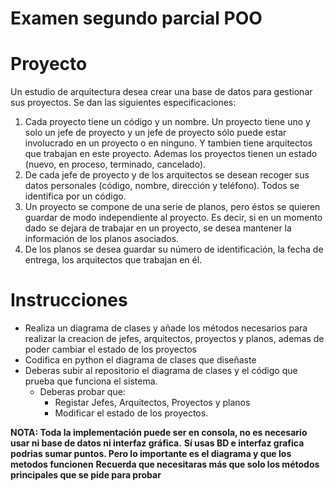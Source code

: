 # Examen segundo parcial POO

# Proyecto
Un estudio de arquitectura desea crear una base de datos para gestionar sus proyectos. Se dan las siguientes especificaciones: 
1. Cada proyecto tiene un código y un nombre. Un proyecto tiene uno y solo un jefe de proyecto y un jefe de proyecto sólo puede estar involucrado en un proyecto o en ninguno. Y tambien tiene arquitectos que trabajan en este proyecto. Ademas los proyectos tienen un estado (nuevo, en proceso, terminado, cancelado).
2. De cada jefe de proyecto y de los arquitectos se desean recoger sus datos personales (código, nombre, dirección y teléfono). Todos se identifica por un código. 
3. Un proyecto se compone de una serie de planos, pero éstos se quieren guardar de modo independiente al proyecto. Es decir, si en un momento dado se dejara de trabajar en un proyecto, se desea mantener la información de los planos asociados. 
4. De los planos se desea guardar su número de identificación, la fecha de entrega, los arquitectos que trabajan en él. 


# Instrucciones
- Realiza un diagrama de clases y añade los métodos necesarios para realizar la creacion de jefes, arquitectos, proyectos y planos, ademas de poder cambiar el estado de los proyectos
- Codifica en python el diagrama de clases que diseñaste
- Deberas subir al repositorio el diagrama de clases y el código que prueba que funciona el sistema.
  - Deberas probar que:
    - Registar Jefes, Arquitectos,  Proyectos y planos
    - Modificar el estado de los proyectos.

**NOTA: Toda la implementación puede ser en consola, no es necesario usar ni base de datos ni interfaz gráfica.**
**Sí usas BD e interfaz grafica podrias sumar puntos. Pero lo importante es el diagrama y que los metodos funcionen**
**Recuerda que necesitaras más que solo los métodos principales que se pide para probar**
